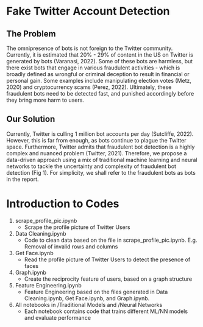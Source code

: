 # Fake Twitter Account Detection

## The Problem
The omnipresence of bots is not foreign to the Twitter community. Currently, it is estimated that 20% - 29% of content in the US on Twitter is generated by bots (Varanasi, 2022). Some of these bots are harmless, but there exist bots that engage in various fraudulent activities - which is broadly defined as wrongful or criminal deception to result in financial or personal gain. Some examples include manipulating election votes (Metz, 2020) and cryptocurrency scams (Perez, 2022). Ultimately, these fraudulent bots need to be detected fast, and punished accordingly before they bring more harm to users.

## Our Solution
Currently, Twitter is culling 1 million bot accounts per day (Sutcliffe, 2022). However, this is far from enough, as bots continue to plague the Twitter space. Furthermore, Twitter admits that fraudulent bot detection is a highly complex and nuanced problem (Twitter, 2021). Therefore, we propose a data-driven approach using a mix of traditional machine learning and neural networks to tackle the uncertainty and complexity of fraudulent bot detection (Fig 1). For simplicity, we shall refer to the fraudulent bots as bots in the report. 

# Introduction to Codes
1. scrape_profile_pic.ipynb
    - Scrape the profile picture of Twitter Users
2. Data Cleaning.ipynb
    - Code to clean data based on the file in scrape_profile_pic.ipynb. E.g. Removal of invalid rows and columns
3. Get Face.ipynb 
    - Read the profile picture of Twitter Users to detect the presence of faces
4. Graph.ipynb
    - Create the reciprocity feature of users, based on a graph structure
5. Feature Engineering.ipynb 
    - Feature Engineering based on the files generated in Data Cleaning.ipynb, Get Face.ipynb, and Graph.ipynb.
6. All notebooks in /Traditional Models and /Neural Networks 
    - Each notebook contains code that trains different ML/NN models and evaluate performance
